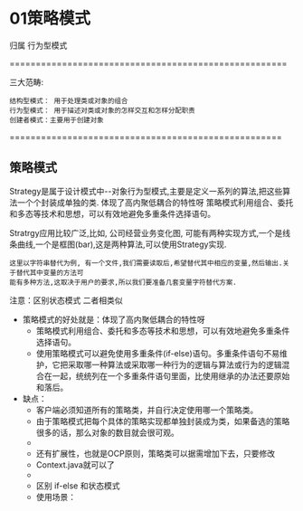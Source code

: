 # 01策略模式 #
归属 行为型模式

=====================================================

三大范畴:

	结构型模式： 用于处理类或对象的组合
	行为型模式： 用于描述对类或对象的怎样交互和怎样分配职责
	创建者模式：主要用于创建对象

====================================================

## 策略模式 ##
Strategy是属于设计模式中--对象行为型模式,主要是定义一系列的算法,把这些算法一个个封装成单独的类.
	体现了高内聚低耦合的特性呀
	策略模式利用组合、委托和多态等技术和思想，可以有效地避免多重条件选择语句。

Stratrgy应用比较广泛,比如, 
	公司经营业务变化图, 可能有两种实现方式,一个是线条曲线,一个是框图(bar),这是两种算法,可以使用Strategy实现.

	这里以字符串替代为例, 有一个文件,我们需要读取后,希望替代其中相应的变量,然后输出.关于替代其中变量的方法可
	能有多种方法,这取决于用户的要求,所以我们要准备几套变量字符替代方案.


注意：区别状态模式   二者相类似

 * 策略模式的好处就是：体现了高内聚低耦合的特性呀
	 *  策略模式利用组合、委托和多态等技术和思想，可以有效地避免多重条件选择语句。
	 * 	使用策略模式可以避免使用多重条件(if-else)语句。多重条件语句不易维护，它把采取哪一种算法或采取哪一种行为的逻辑与算法或行为的逻辑混合在一起，统统列在一个多重条件语句里面，比使用继承的办法还要原始和落后。
 * 缺点： 
	 * 	客户端必须知道所有的策略类，并自行决定使用哪一个策略类。
	 *  由于策略模式把每个具体的策略实现都单独封装成为类，如果备选的策略很多的话，那么对象的数目就会很可观。
	 * 
	 * 还有扩展性，也就是OCP原则，策略类可以据需增加下去，只要修改
	 * Context.java就可以了
	 * 
	 * 区别 if-else 和状态模式
	 * 使用场景：
